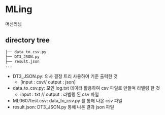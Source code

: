 # MLing
머신러닝

## directory tree 
``` bash
├── data_to_csv.py
├── DT3_JSON.py
├── result.json
...
```
- DT3_JSON.py: 의사 결정 트리 사용하여 기준 출력한 것 
    - [input : csv// output : json]
- data_to_csv.py: 모인 log.txt 데이터 활용하여 csv 파일로 만들며 라벨링 한 것
    - input : txt // output : 라벨링 된 csv 파일
- ML0607test.csv: data_to_csv.py 를 통해 나온 csv 파일
- result.json: DT3_JSON.py 통해 나온 결과 json 파일




